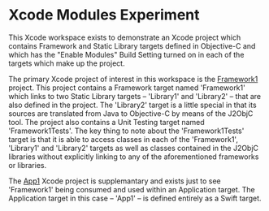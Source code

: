 # Xcode Modules Experiment

This Xcode workspace exists to demonstrate an Xcode project which contains Framework and Static Library targets defined in Objective-C and which has the "Enable Modules" Build Setting turned on in each of the targets which make up the project.

The primary Xcode project of interest in this workspace is the [Framework1](Framework1) project. This project contains a Framework target named 'Framework1' which links to two Static Library targets – 'Library1' and 'Library2' – that are also defined in the project. The 'Library2' target is a little special in that its sources are translated from Java to Objective-C by means of the J2ObjC tool. The project also contains a Unit Testing target named 'Framework1Tests'. The key thing to note about the 'Framework1Tests' target is that it is able to access classes in each of the 'Framework1', 'Library1' and 'Library2' targets as well as classes contained in the J2ObjC libraries without explicitly linking to any of the aforementioned frameworks or libraries.

The [App1](App1) Xcode project is supplemantary and exists just to see 'Framework1' being consumed and used within an Application target. The Application target in this case – 'App1' – is defined entirely as a Swift target.
